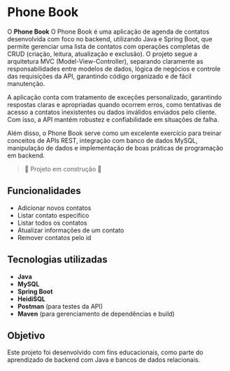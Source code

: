 # Phone Book

O **Phone Book** O Phone Book é uma aplicação de agenda de contatos desenvolvida com foco no backend, utilizando Java e Spring Boot, que permite gerenciar uma lista de contatos com operações completas de CRUD (criação, leitura, atualização e exclusão). O projeto segue a arquitetura MVC (Model-View-Controller), separando claramente as responsabilidades entre modelos de dados, lógica de negócios e controle das requisições da API, garantindo código organizado e de fácil manutenção.

A aplicação conta com tratamento de exceções personalizado, garantindo respostas claras e apropriadas quando ocorrem erros, como tentativas de acesso a contatos inexistentes ou dados inválidos enviados pelo cliente. Com isso, a API mantém robustez e confiabilidade em situações de falha.

Além disso, o Phone Book serve como um excelente exercício para treinar conceitos de APIs REST, integração com banco de dados MySQL, manipulação de dados e implementação de boas práticas de programação em backend.

> :construction: Projeto em construção :construction:

## Funcionalidades
- Adicionar novos contatos
- Listar contato especifico
- Listar todos os contatos
- Atualizar informações de um contato
- Remover contatos pelo id 

## Tecnologias utilizadas
- **Java**
- **MySQL**
- **Spring Boot**
- **HeidiSQL**
- **Postman** (para testes da API)
- **Maven** (para gerenciamento de dependências e build)

## Objetivo
Este projeto foi desenvolvido com fins educacionais, como parte do aprendizado de backend com Java e bancos de dados relacionais.
